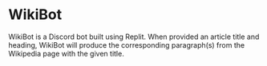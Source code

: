 # WikiBot
WikiBot is a Discord bot built using Replit. When provided an article title and heading, WikiBot will produce the corresponding paragraph(s) from the Wikipedia page with the given title. 